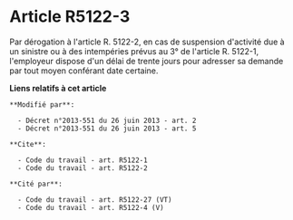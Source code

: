 # Article R5122-3

Par dérogation à l'article R. 5122-2, en cas de suspension d'activité due à un sinistre ou à des intempéries prévus au 3° de
l'article R. 5122-1, l'employeur dispose d'un délai de trente jours pour adresser sa demande par tout moyen conférant date
certaine.

**Liens relatifs à cet article**

	**Modifié par**:

	  - Décret n°2013-551 du 26 juin 2013 - art. 2
	  - Décret n°2013-551 du 26 juin 2013 - art. 5

	**Cite**:

	  - Code du travail - art. R5122-1
	  - Code du travail - art. R5122-2

	**Cité par**:

	  - Code du travail - art. R5122-27 (VT)
	  - Code du travail - art. R5122-4 (V)
